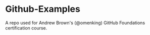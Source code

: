 # Github-Examples
A repo used for Andrew Brown's (@omenking) GitHub Foundations certification course.
